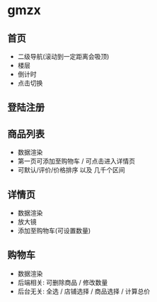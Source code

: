 # gmzx

## 首页

- 二级导航(滚动到一定距离会吸顶)
- 楼层
- 倒计时
- 点击切换

## 登陆注册

## 商品列表

- 数据渲染
- 第一页可添加至购物车 / 可点击进入详情页
- 可默认/评价/价格排序 以及 几千个区间

## 详情页

- 数据渲染
- 放大镜
- 添加至购物车(可设置数量)

## 购物车

- 数据渲染
- 后端相关: 可删除商品 / 修改数量 
- 后台无关: 全选 / 店铺选择 / 商品选择 / 计算总价
